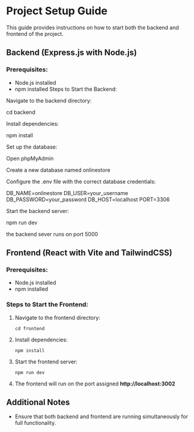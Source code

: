 # Project Setup Guide

This guide provides instructions on how to start both the backend and frontend of the project.

## Backend (Express.js with Node.js)

### Prerequisites:
- Node.js installed
- npm installed
Steps to Start the Backend:

Navigate to the backend directory:

cd backend

Install dependencies:

npm install

Set up the database:

Open phpMyAdmin

Create a new database named onlinestore

Configure the .env file with the correct database credentials:

DB_NAME=onlinestore
DB_USER=your_username
DB_PASSWORD=your_password
DB_HOST=localhost
PORT=3306

Start the backend server:

npm run dev

the backend sever runs on port 5000


## Frontend (React with Vite and TailwindCSS)

### Prerequisites:
- Node.js installed
- npm installed

### Steps to Start the Frontend:
1. Navigate to the frontend directory:
   ```
   cd frontend
   ```
2. Install dependencies:
   ```
   npm install
   ```
3. Start the frontend server:
   ```
   npm run dev
   ```
4. The frontend will run on the port assigned  **http://localhost:3002**

## Additional Notes
- Ensure that both backend and frontend are running simultaneously for full functionality.

